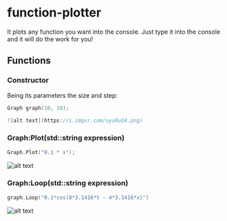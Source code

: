 # function-plotter

It plots any function you want into the console. Just type it into the console <br>
and it will do the work for you!

## Functions

### Constructor

Being its parameters the size and step:

```c++
Graph graph(10, 10);

![alt text](https://i.imgur.com/uyu9uD4.png)
```

### Graph:Plot(std::string expression)

```c++
Graph.Plot("0.1 * x");
```

![alt text](https://i.imgur.com/r4dxzzh.png)

### Graph:Loop(std::string expression)

```c++
graph.Loop("0.1*cos(8*3.1416*t - 4*3.1416*x)")
```

![alt text](https://i.imgur.com/pIkX6Ml.gif)
